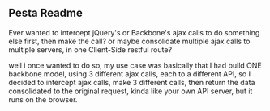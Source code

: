 ## Pesta Readme

Ever wanted to intercept jQuery's or Backbone's ajax calls to do something else first, then make the call?
or maybe consolidate multiple ajax calls to multiple servers, in one Client-Side restful route?

well i once wanted to do so, my use case was basically that I had build ONE backbone model, using 3 different ajax calls, each to a different API, so I decided to
intercept ajax calls, make 3 different calls, then return the data consolidated to the original request, kinda like your own API server, but it runs on the browser.

